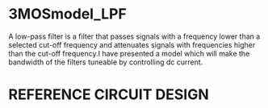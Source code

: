 # 3MOSmodel_LPF
A low-pass filter is a filter that passes signals with a
frequency lower than a selected cut-off frequency and
attenuates signals with frequencies higher than the cut-off
frequency.I have presented a model which will make the
bandwidth of the filters tuneable by controlling dc current.
# REFERENCE CIRCUIT DESIGN
